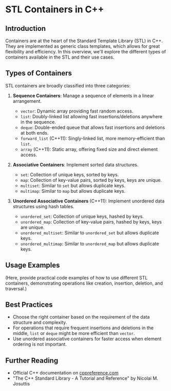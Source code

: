 
# STL Containers in C++

## Introduction
Containers are at the heart of the Standard Template Library (STL) in C++. They are implemented as generic class templates, which allows for great flexibility and efficiency. In this overview, we'll explore the different types of containers available in the STL and their use cases.

## Types of Containers
STL containers are broadly classified into three categories:

1. **Sequence Containers**: Manage a sequence of elements in a linear arrangement.
   - `vector`: Dynamic array providing fast random access.
   - `list`: Doubly-linked list allowing fast insertions/deletions anywhere in the sequence.
   - `deque`: Double-ended queue that allows fast insertions and deletions at both ends.
   - `forward_list` (C++11): Singly-linked list, more memory-efficient than `list`.
   - `array` (C++11): Static array, offering fixed size and direct element access.

2. **Associative Containers**: Implement sorted data structures.
   - `set`: Collection of unique keys, sorted by keys.
   - `map`: Collection of key-value pairs, sorted by keys, keys are unique.
   - `multiset`: Similar to `set` but allows duplicate keys.
   - `multimap`: Similar to `map` but allows duplicate keys.

3. **Unordered Associative Containers** (C++11): Implement unordered data structures using hash tables.
   - `unordered_set`: Collection of unique keys, hashed by keys.
   - `unordered_map`: Collection of key-value pairs, hashed by keys, keys are unique.
   - `unordered_multiset`: Similar to `unordered_set` but allows duplicate keys.
   - `unordered_multimap`: Similar to `unordered_map` but allows duplicate keys.

## Usage Examples
(Here, provide practical code examples of how to use different STL containers, demonstrating operations like creation, insertion, deletion, and traversal.)

## Best Practices
- Choose the right container based on the requirement of the data structure and complexity.
- For operations that require frequent insertions and deletions in the middle, `list` or `deque` might be more efficient than `vector`.
- Use unordered associative containers for faster access when element ordering is not important.

## Further Reading
- Official C++ documentation on [cppreference.com](https://en.cppreference.com/w/cpp/container)
- "The C++ Standard Library - A Tutorial and Reference" by Nicolai M. Josuttis

